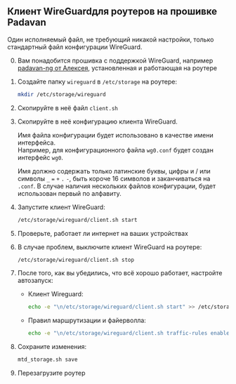 ## Клиент WireGuardдля роутеров на прошивке Padavan

Один исполняемый файл, не требующий никакой настройки, только стандартный файл конфигурации WireGuard.

0. Вам понадобится прошивка с поддержкой WireGuard, например [padavan-ng от Алексея](https://gitlab.com/dm38/padavan-ng), установленная и работающая на роутере

0. Создайте папку `wireguard` в `/etc/storage` на роутере:
    ```sh
    mkdir /etc/storage/wireguard
    ```

0. Скопируйте в неё файл `client.sh`

0. Скопируйте в неё конфигурацию клиента WireGuard.

    Имя файла конфигурации будет использовано в качестве имени интерфейса.  
    Например, для конфигурационного файла `wg0.conf` будет создан интерфейс `wg0`.
    
    Имя должно содержать только латинские буквы, цифры и / или символы `_` `=` `+` `.` `-`, быть короче 16 символов и заканчиваться на `.conf`. В случае наличия нескольких файлов конфигурации, будет использован первый по алфавиту.

0. Запустите клиент WireGuard:
    ```sh
    /etc/storage/wireguard/client.sh start
    ```

0. Проверьте, работает ли интернет на ваших устройствах

0. В случае проблем, выключите клиент WireGuard на роутере:
    ```sh
    /etc/storage/wireguard/client.sh stop
    ```

0. После того, как вы убедились, что всё хорошо работает, настройте автозапуск:

    - Клиент Wireguard:
      ```sh
      echo -e "\n/etc/storage/wireguard/client.sh start" >> /etc/storage/started_script.sh
      ```

    - Правил маршрутизации и файерволла:
      ```sh
      echo -e "\n/etc/storage/wireguard/client.sh traffic-rules enable" >> /etc/storage/post_iptables_script.sh
      ```

0. Сохраните изменения:
    ```sh
    mtd_storage.sh save
    ```

0. Перезагрузите роутер
